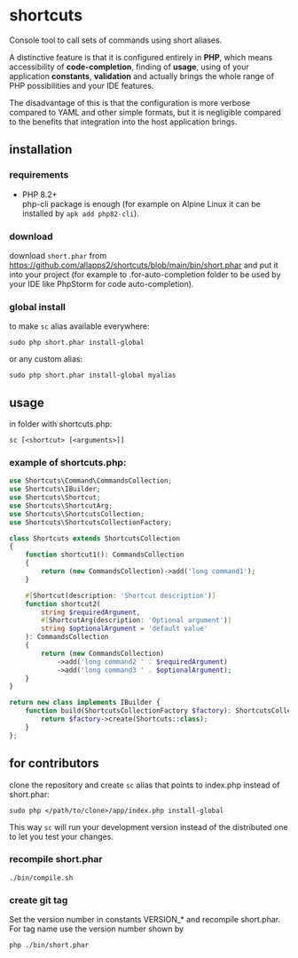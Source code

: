 # shortcuts

Console tool to call sets of commands using short aliases.

A distinctive feature is that it is configured entirely in **PHP**, which means
accessibility of **code-completion**, finding of **usage**, using of your application **constants**, **validation** and actually brings
the whole range of PHP possibilities and your IDE features.

The disadvantage of this is that the configuration is more verbose compared to YAML and
other simple formats, but it is negligible compared to the benefits that integration
into the host application brings.

## installation

### requirements

- PHP 8.2+\
  php-cli package is enough (for example on Alpine Linux it can be installed by `apk add php82-cli`).

### download

download `short.phar` from https://github.com/allapps2/shortcuts/blob/main/bin/short.phar
and put it into your project (for example to .for-auto-completion folder to be used
by your IDE like PhpStorm for code auto-completion).

### global install

to make `sc` alias available everywhere:

`sudo php short.phar install-global`

or any custom alias:

`sudo php short.phar install-global myalias`

## usage

in folder with shortcuts.php:

`sc [<shortcut> [<arguments>]]`

### example of shortcuts.php:

```php
use Shortcuts\Command\CommandsCollection;
use Shortcuts\IBuilder;
use Shortcuts\Shortcut;
use Shortcuts\ShortcutArg;
use Shortcuts\ShortcutsCollection;
use Shortcuts\ShortcutsCollectionFactory;

class Shortcuts extends ShortcutsCollection
{
    function shortcut1(): CommandsCollection
    {
        return (new CommandsCollection)->add('long command1');
    }

    #[Shortcut(description: 'Shortcut description')]
    function shortcut2(
        string $requiredArgument,
        #[ShortcutArg(description: 'Optional argument')]
        string $optionalArgument = 'default value'
    ): CommandsCollection
    {
        return (new CommandsCollection)
            ->add('long command2 ' . $requiredArgument)
            ->add('long command3 ' . $optionalArgument);
    }
}

return new class implements IBuilder {
    function build(ShortcutsCollectionFactory $factory): ShortcutsCollection {
        return $factory->create(Shortcuts::class);
    }
};
```

## for contributors

clone the repository and create `sc` alias that points to index.php instead of
short.phar:

`sudo php </path/to/clone>/app/index.php install-global`

This way `sc` will run your development version instead of the distributed one to
let you test your changes.

### recompile short.phar

`./bin/compile.sh`

### create git tag

Set the version number in constants VERSION_* and recompile short.phar.\
For tag name use the version number shown by

`php ./bin/short.phar`
